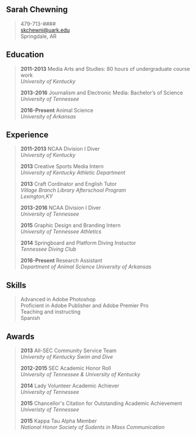 **Sarah Chewning**
--------
>479-713-####  
<skchewni@uark.edu>  
Springdale, AR  

Education 
--------

>**2011-2013** Media Arts and Studies: 80 hours of undergraduate course work	  
>*University of Kentucky*
>
>**2013-2016** Journalism and Electronic Media: Bachelor’s of Science>*University of Tennessee*
>
>**2016-Present** Animal Science  
>*University of Arkansas*

Experience
--------
>**2011-2013** NCAA Division I Diver  
>*University of Kentucky*
>
>**2013** Creative Sports Media Intern  
>*University of Kentucky Athletic Department*
>
>**2013** Craft Cordinator and English Tutor  
>*Village Branch Library Afterschool Program*  
>*Lexington,KY*
>
>**2013-2016** NCAA Division I Diver  
>*University of Tennessee*
>
>**2015** Graphic Design and Branding Intern  
>*University of Tennessee Athletics*
>
>**2014** Springboard and Platform Diving Instuctor  
>*Tennessee Diving Club*  
> 
> **2016-Present** Research Assistant 		
> *Department of Animal Science University of Arkansas*

Skills 
--------
> Advanced in Adobe Photoshop  
> Proficient in Adobe Publisher and Adobe Premier Pro  
> Teaching and instructing  
> Spanish

 Awards 
--------
> **2013** All-SEC Community Service Team  
> *University of Kentucky Swim and Dive*
> 
> **2012-2015** SEC Academic Honor Roll  
> *University of Tennessee & University of Kentucky*
> 
> **2014** Lady Volunteer Academic Achiever  
> *University of Tennessee*
> 
> **2015** Chancellor's Citation for Outstanding Academic Achievement  
> *Univeristy of Tennessee*
> 
> **2015**  Kappa Tau Alpha Member  
> *National Honor Society of Sudents in Mass Communication*